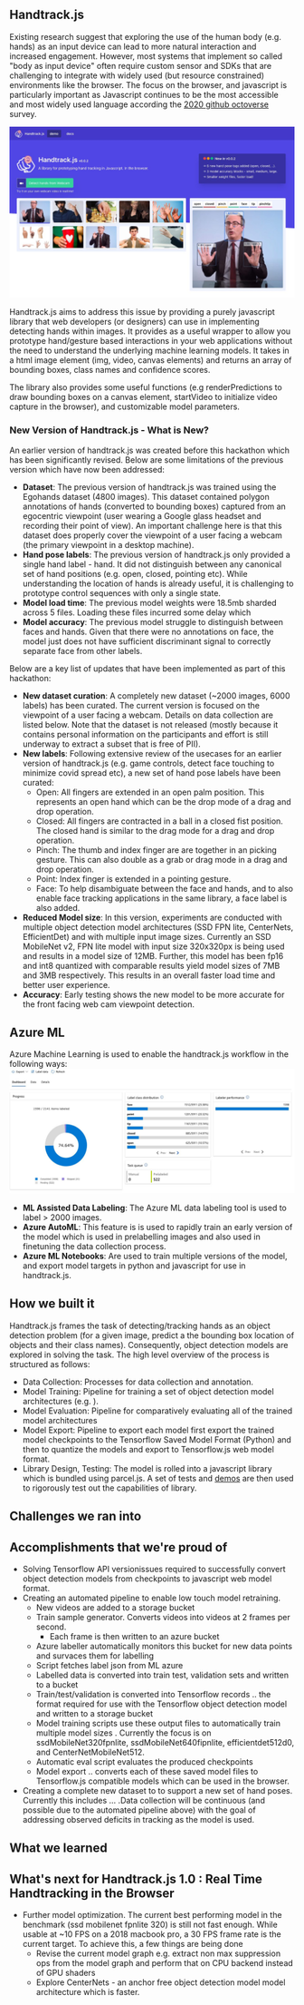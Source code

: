 ## Handtrack.js
Existing research suggest that exploring the use of the human body (e.g. hands) as an input device can lead to more natural interaction and increased engagement. However, most systems that implement so called "body as input device" often require custom sensor and SDKs that are challenging to integrate with widely used (but resource constrained) environments like the browser. The focus on the browser, and javascript is particularly important as Javascript continues to be the most accessible and most widely used language according the [2020 github octoverse](https://octoverse.github.com/) survey.

![handtrack.js demo screenshot](public/images/screen.jpg)

Handtrack.js aims to address this issue by providing a purely javascript library that web developers (or designers) can use in implementing detecting hands within images. It provides as a useful wrapper to allow you prototype hand/gesture based interactions in your web applications without the need to understand the underlying machine learning models. It takes in a html image element (img, video, canvas elements) and returns an array of bounding boxes, class names and confidence scores.

The library also provides some useful functions (e.g renderPredictions to draw bounding boxes on a canvas element, startVideo to initialize video capture in the browser), and customizable model parameters. 

### New Version of Handtrack.js - What is New?

An earlier version of handtrack.js was created before this hackathon which has been significantly revised. 
Below are some limitations of the previous version which have now been addressed:

- **Dataset**: The previous version of handtrack.js was trained using the Egohands dataset (4800 images). This dataset contained polygon annotations of hands (converted to bounding boxes) captured from an egocentric viewpoint (user wearing a Google glass headset and recording their point of view). An important challenge here is that this dataset does properly cover the viewpoint of a user facing a webcam (the primary viewpoint in a desktop machine).
- **Hand pose labels**: The previous version of handtrack.js only provided a single hand label - hand. It did not distinguish between any canonical set of hand positions (e.g. open, closed, pointing etc). While understanding the location of hands is already useful, it is challenging to prototype control sequences with only a single state.
- **Model load time**: The previous model weights were 18.5mb sharded across 5 files. Loading these files incurred some delay which 
- **Model accuracy**: The previous model struggle to distinguish between faces and hands. Given that there were no annotations on face, the model just does not have sufficient discriminant signal to correctly separate face from other labels.

Below are a key list of updates that have been implemented as part of this hackathon:

- **New dataset curation**: A completely new dataset (~2000 images, 6000 labels) has been curated. The current version is focused on the viewpoint of a user facing a webcam. Details on data collection are listed below. Note that the dataset is not released (mostly because it contains personal information on the participants and effort is still underway to extract a subset that is free of PII).
- **New labels**: Following extensive review of the usecases for an earlier version of handtrack.js (e.g. game controls, detect face touching to minimize covid spread etc), a new set of hand pose labels have been curated:
  - Open:  All fingers are extended in an open palm position.  This represents an open hand which can be the drop mode of a drag and drop operation.  
  - Closed: All fingers are contracted in a ball in a closed fist position. The closed hand is similar to the drag mode for a drag and drop operation.
  - Pinch: The thumb and index finger are are together in an picking gesture.  This can also double as a grab or drag mode in a drag and drop operation.
  - Point: Index finger is extended in a pointing gesture. 
  - Face: To help disambiguate between the face and hands, and to also enable face tracking applications in the same library, a face label is also added. 
- **Reduced Model size**: In this version, experiments are conducted with multiple object detection model architectures (SSD FPN lite, CenterNets, EfficientDet) and with multiple input image sizes. Currently an SSD MobileNet v2, FPN lite model with input size 320x320px is being used and results in a model size of 12MB. Further, this model has been fp16 and int8 quantized with comparable results yield model sizes of  7MB and 3MB respectively. This results in an overall faster load time and better user experience.
- **Accuracy**: Early testing shows the new model to be more accurate for the front facing web cam viewpoint detection.


## Azure ML

Azure Machine Learning is used to enable the handtrack.js workflow in the following ways: 
![handtrack.js demo screenshot](public/images/mllabel.jpg)

- **ML Assisted Data Labeling**:  The Azure ML data labeling tool is used to label > 2000 images.
- **Azure AutoML**: This feature is is used to rapidly train an early version of the model which is used in prelabelling images and also used in finetuning the data collection process.
- **Azure ML Notebooks**: Are used to train multiple versions of the model, and export model targets in python and javascript for use in handtrack.js.

## How we built it

Handtrack.js frames the task of detecting/tracking hands as an object detection problem (for a given image, predict a the bounding box location of objects and their class names).  Consequently, object detection models are explored in solving the task. The high level overview of the process is structured as follows:

- Data Collection: Processes for data collection and annotation. 
- Model Training: Pipeline for training a set of object detection model architectures (e.g. ).
- Model Evaluation: Pipeline for comparatively evaluating all of the trained model architectures 
- Model Export: Pipeline to export each model first export the trained model checkpoints to the Tensorflow Saved Model Format (Python) and then to quantize the models and export to  Tensorflow.js web model format. 
- Library Design, Testing: The model is rolled into a javascript library which is bundled using parcel.js.  A set of tests and [demos](https://victordibia.com/handtrack.js/#/) are then used to rigorously test out the capabilities of library.


## Challenges we ran into

## Accomplishments that we're proud of

- Solving Tensorflow API versionissues required to successfully convert object detection models from checkpoints to javascript web model format.
- Creating an automated pipeline to enable low touch model retraining.  
    - New videos are added to a storage bucket
    - Train sample generator. Converts videos into videos at 2 frames per second. 
        - Each frame is then written to an azure bucket 
    - Azure labeller automatically monitors this bucket for new data points and survaces them for labelling 
    - Script fetches label json from ML azure 
    - Labelled data is converted into train test, validation sets and written to a bucket
    - Train/test/validation is converted into Tensorflow records .. the format required for use with the Tensorflow object detection model and written to a storage bucket
    - Model training scripts use these output files to automatically train multiple model sizes . Currently the focus is on ssdMobileNet320fpnlite, ssdMobileNet640fipnlite, efficientdet512d0, and CenterNetMobileNet512.
    - Automatic eval script evaluates the produced checkpoints 
    - Model export .. converts each of these saved model files to Tensorflow.js compatible models which can be used in the browser.
- Creating a complete new dataset to to support a new set of hand poses. Currently this includes  … .Data collection will be continuous (and possible due to the automated pipeline above) with the goal of addressing observed deficits in tracking as the model is used. 


## What we learned

## What's next for Handtrack.js 1.0 : Real Time Handtracking in the Browser
- Further model optimization. The current best performing model in the benchmark (ssd mobilenet fpnlite 320) is still not fast enough. While usable at ~10 FPS on a 2018 macbook pro, a 30 FPS frame rate is the current target. To achieve this, a few things are being done
  - Revise the current model graph e.g. extract non max suppression ops from the model graph and perform that on CPU backend instead of GPU shaders
  - Explore CenterNets - an anchor free object detection model model architecture which is faster. 